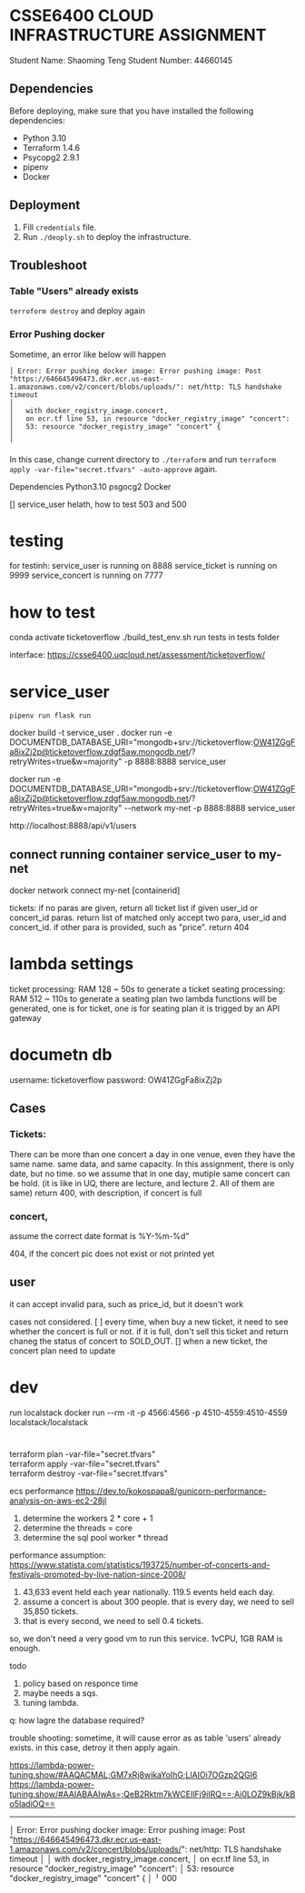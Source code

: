 # CSSE6400 CLOUD INFRASTRUCTURE ASSIGNMENT
Student Name: Shaoming Teng
Student Number: 44660145

## Dependencies
Before deploying, make sure that you have installed the following dependencies:
- Python 3.10
- Terraform 1.4.6
- Psycopg2 2.9.1
- pipenv
- Docker

## Deployment
1. Fill `credentials` file.
2. Run `./deoply.sh` to deploy the infrastructure.

## Troubleshoot
###  Table "Users" already exists
`terroform destroy` and deploy again

###  Error Pushing docker
Sometime, an error like below will happen
```
│ Error: Error pushing docker image: Error pushing image: Post "https://646645496473.dkr.ecr.us-east-1.amazonaws.com/v2/concert/blobs/uploads/": net/http: TLS handshake timeout
│ 
│   with docker_registry_image.concert,
│   on ecr.tf line 53, in resource "docker_registry_image" "concert":
│   53: resource "docker_registry_image" "concert" {
│ 
╵
```
In this case, change current directory to `./terraform` and run `terraform apply -var-file="secret.tfvars" -auto-approve` again.




Dependencies
Python3.10 
psgocg2
Docker

[] service_user helath, how to test 503 and 500

# testing
for testinh:
service_user is running on 8888
service_ticket is running on 9999
service_concert is running on 7777


# how to test

conda activate ticketoverflow
./build_test_env.sh
run tests in tests folder


interface:
https://csse6400.uqcloud.net/assessment/ticketoverflow/



# service_user
```
pipenv run flask run  
```


docker build -t service_user .
docker run -e DOCUMENTDB_DATABASE_URI="mongodb+srv://ticketoverflow:OW41ZGgFa8ixZj2p@ticketoverflow.zdgf5aw.mongodb.net/?retryWrites=true&w=majority" -p 8888:8888 service_user

docker run -e DOCUMENTDB_DATABASE_URI="mongodb+srv://ticketoverflow:OW41ZGgFa8ixZj2p@ticketoverflow.zdgf5aw.mongodb.net/?retryWrites=true&w=majority" --network my-net -p 8888:8888 service_user


http://localhost:8888/api/v1/users


## connect running container service_user to my-net
docker network connect my-net [containerid]



tickets:
if no paras are given, return all ticket list
if given user_id or concert_id paras. return list of matched
only accept two para, user_id and concert_id. if other para is provided, such as "price". return 404


# lambda settings
ticket processing: RAM 128 ~ 50s to generate a ticket
seating processing: RAM 512 ~ 110s to generate a seating plan
two lambda functions will be generated, one is for ticket, one is for seating plan
it is trigged by an API gateway


# documetn db
username: ticketoverflow
password: OW41ZGgFa8ixZj2p

## Cases
### Tickets:
There can be more than one concert a day in one venue, even they have the same name. same data, and same capacity. In this assignment, there is only date, but no time. so we assume that in one day, mutiple same concert can be hold. (it is like in UQ, there are lecture, and lecture 2. All of them are same)
return 400, with description, if concert is full



### concert, 
assume the correct date format is     %Y-%m-%d"

404, if the concert pic does not exist or not printed yet

## user
 it can accept invalid para, such as price_id, but it doesn't work


cases not considered. 
[ ] every time, when buy a new ticket, it need to see whether the concert is full or not. if it is full, don't sell this ticket and return chaneg the status of concert to SOLD_OUT.
[] when a new ticket, the concert plan need to update


# dev
run localstack
docker run --rm -it -p 4566:4566 -p 4510-4559:4510-4559 localstack/localstack

# 
terraform plan -var-file="secret.tfvars"   
terraform apply -var-file="secret.tfvars"  
terraform destroy -var-file="secret.tfvars"   

ecs 
performance
https://dev.to/kokospapa8/gunicorn-performance-analysis-on-aws-ec2-28jl


1. determine the workers 2 * core + 1
2. determine the threads = core
3. determine the sql pool worker * thread

performance assumption:
https://www.statista.com/statistics/193725/number-of-concerts-and-festivals-promoted-by-live-nation-since-2008/
1. 43,633 event held each year nationally. 119.5 events held each day. 
2. assume a concert is about 300 people. that is every day, we need to sell 35,850 tickets.
3. that is every second, we need to sell 0.4 tickets.

so, we don't need a very good vm to run this service. 1vCPU, 1GB RAM is enough.


todo
1. policy based on responce time
2. maybe needs a sqs.
3. tuning lambda.




q:
how lagre the database required?


trouble shooting:
sometime, it will cause error as as table 'users' already exists.
in this case, detroy it then apply again.


https://lambda-power-tuning.show/#AAQACMAL;GM7xRj8wikaYoIhG;LlAIOi7OGzp2QGI6
https://lambda-power-tuning.show/#AAIABAAIwAs=;QeB2Rktm7kWCEIlFj9iIRQ==;Ai0LOZ9kBjk/kBo5IadiOQ==



----
│ Error: Error pushing docker image: Error pushing image: Post "https://646645496473.dkr.ecr.us-east-1.amazonaws.com/v2/concert/blobs/uploads/": net/http: TLS handshake timeout
│ 
│   with docker_registry_image.concert,
│   on ecr.tf line 53, in resource "docker_registry_image" "concert":
│   53: resource "docker_registry_image" "concert" {
│ 
╵
000